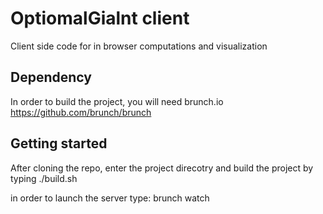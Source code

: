 # OptiomalGialnt client

Client side code for in browser computations and visualization

## Dependency

In order to build the project, you will need brunch.io https://github.com/brunch/brunch

## Getting started

After cloning the repo, enter the project direcotry and build the project
by typing ./build.sh

in order to launch the server type:
brunch watch